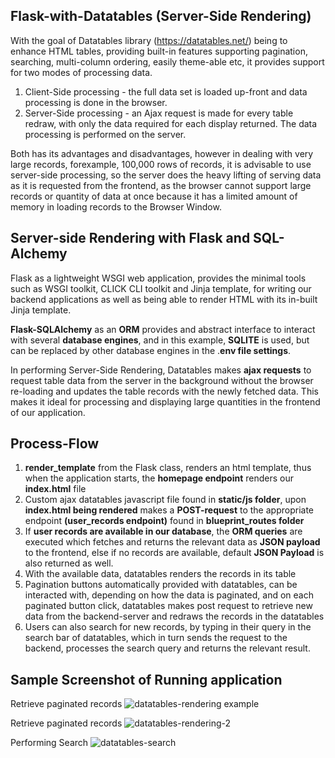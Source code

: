 ## Flask-with-Datatables (Server-Side Rendering)

With the goal of Datatables library (https://datatables.net/) being to enhance HTML tables, providing built-in features supporting pagination, searching, multi-column ordering, easily theme-able etc, it
provides support for two modes of processing data.

1. Client-Side processing - the full data set is loaded up-front and data processing is done in the browser.
2. Server-Side processing - an Ajax request is made for every table redraw, with only the data required for each display returned. The data processing is performed on the server.

Both has its advantages and disadvantages, however in dealing with very large records, forexample, 100,000 rows of records, it is advisable to use server-side processing, so the server does the heavy lifting 
of serving data as it is requested from the frontend, as the browser cannot support large records or quantity of data at once because it has a limited amount of memory in loading records to the Browser Window.

## Server-side Rendering with Flask and SQL-Alchemy
Flask as a lightweight WSGI web application, provides the minimal tools such as WSGI toolkit, CLICK CLI toolkit and Jinja template, for writing our backend applications as well as being able to render HTML with
its in-built Jinja template.

**Flask-SQLAlchemy** as an **ORM** provides and abstract interface to interact  with several **database engines**, and in this example, **SQLITE** is used, but can be replaced by other database engines in the .**env file settings**.

In performing Server-Side Rendering, Datatables makes **ajax requests** to request table data from the server in the background without the browser re-loading and updates the table records with the newly fetched data. This
makes it ideal for processing and displaying large quantities in the frontend of our application.

## Process-Flow
1. **render_template** from the  Flask class,  renders an html template, thus when the application starts,  the **homepage endpoint** renders our **index.html** file
2. Custom ajax datatables javascript file found in **static/js folder**, upon **index.html being rendered** makes a **POST-request** to the appropriate endpoint **(user_records endpoint)** found in **blueprint_routes folder**
3. If **user records are available in our database**, the **ORM queries** are executed which fetches and returns the relevant data as **JSON payload** to the frontend, else if no records are
   available, default **JSON Payload** is also returned as well. 
5. With the available data, datatables renders the records in its table
6. Pagination buttons automatically provided with datatables, can be interacted with, depending on how the data is paginated, and on each paginated button click, datatables makes  post request to retrieve new data from the
   backend-server and redraws the records in the datatables
7. Users can also search for new records, by typing in their query in the search bar of datatables, which in turn sends the request to the backend, processes the search query and returns the relevant result.

## Sample Screenshot of Running application
Retrieve paginated records
![datatables-rendering example](https://github.com/user-attachments/assets/949dc1e9-dafa-49fc-8705-a61c86fe0d6d)

Retrieve paginated records
![datatables-rendering-2](https://github.com/user-attachments/assets/3dd51c80-6153-46e3-b126-17337472de91)

Performing Search
![datatables-search](https://github.com/user-attachments/assets/4196845f-61f9-4652-b5d0-c0328fad1751)

